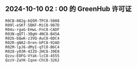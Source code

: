 ## 2024-10-10 02 : 00 的 GreenHub 许可证
```
R0CB-002g-bQ5M-TPC8-5008
R09l-eSKf-5BKF-MiC8-987D
R04u-rgaG-EHwL-FnC8-CADF
R03N-qQTl-3BgH-4NC8-B45A
R02b-bQwK-z3VQ-AuC8-6DC4
R02R-qNA2-Oren-bPC8-92AD
R02M-lpJ6-dMyI-qTC8-B6C4
R028-y03R-4IZO-2HC8-39E8
Qzzu-EOFG-VYak-lcC8-4555
QzzV-ZaYK-Iqne-ChC8-3262
```
